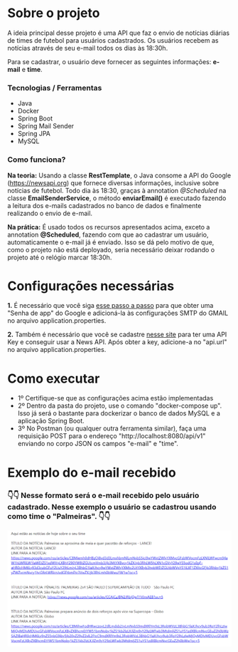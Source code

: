 # Sobre o projeto

A ideia principal desse projeto é uma API que faz o envio de notícias diárias de times de futebol para usuários cadastrados. 
Os usuários recebem as notícias através de seu e-mail todos os dias às 18:30h.

Para se cadastrar, o usuário deve fornecer as seguintes informações: **e-mail** e **time**.

### Tecnologias / Ferramentas
- Java
- Docker
- Spring Boot
- Spring Mail Sender
- Spring JPA
- MySQL

### Como funciona?

**Na teoria:** Usando a classe **RestTemplate**, o Java consome a API do Google (https://newsapi.org) que fornece diversas informações, inclusive sobre notícias de futebol.
Todo dia às 18:30, graças à annotation *@Scheduled* na classe **EmailSenderService**, o método **enviarEmail()** é executado
fazendo a leitura dos e-mails cadastrados no banco de dados e finalmente realizando o envio de e-mail.

**Na prática:** É usado todos os recursos apresentados acima, exceto a annotation **@Scheduled**, fazendo com que ao
cadastrar um usuário, automaticamente o e-mail já é enviado. Isso se dá pelo motivo de que, como o projeto não está 
deployado, seria necessário deixar rodando o projeto até o relógio marcar 18:30h.


# Configurações necessárias
**1.** É necessário que você siga [esse passo a passo](https://support.google.com/accounts/answer/185833) para que obter uma "Senha de app" do Google e adicioná-la às configurações 
SMTP do GMAIL no arquivo application.properties.

**2.** Também é necessário que você se cadastre [nesse site](https://newsapi.org/) para ter uma API Key e conseguir usar
a News API. Após obter a key, adicione-a no "api.url" no arquivo application.properties.

# Como executar
- 1º Certifique-se que as configurações acima estão implementadas
- 2º Dentro da pasta do projeto, use o comando "docker-compose up". Isso já será o bastante para dockerizar o banco de dados MySQL e a aplicação Spring Boot.
- 3º No Postman (ou qualquer outra ferramenta similar), faça uma requisição POST para o endereço "http://localhost:8080/api/v1" enviando no corpo JSON os campos "e-mail" e "time".

# Exemplo do e-mail recebido

### 👇👇 Nesse formato será o e-mail recebido pelo usuário cadastrado. Nesse exemplo o usuário se cadastrou usando como time o "Palmeiras". 👇👇

![img](exemplo.png)
